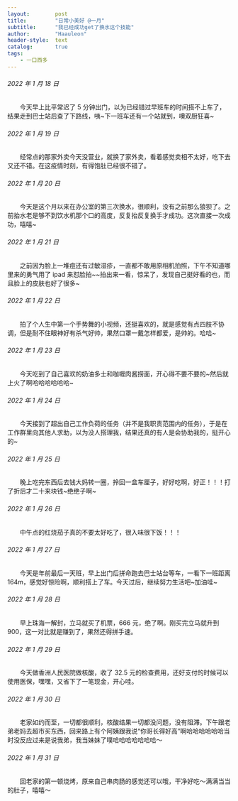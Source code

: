```yaml
---
layout:        post
title:         "日常小美好 @一月"
subtitle:      "我已经成功get了换水这个技能"
author:        "Haauleon"
header-style:  text
catalog:       true
tags:
    - 一口西多
---
```


###### 2022 年 1 月 18 日
&emsp;&emsp;今天早上比平常迟了 5 分钟出门，以为已经错过早班车的时间搭不上车了，结果走到巴士站后查了下路线，咦~下一班车还有一个站就到，噢双厨狂喜~

###### 2022 年 1 月 19 日
&emsp;&emsp;经常点的那家外卖今天没营业，就换了家外卖，看着感觉卖相不太好，吃下去又还不错。在这疫情时刻，有得饱肚已经很不错了。

###### 2022 年 1 月 20 日
&emsp;&emsp;今天是这个月以来在办公室的第三次换水，很顺利，没有之前那么狼狈了。之前抬水老是够不到饮水机那个口的高度，反复抬反复换手才成功。这次直接一次成功，嘻嘻~

###### 2022 年 1 月 21 日
&emsp;&emsp;之前因为脸上一堆痘还有过敏湿疹，一直都不敢用原相机拍照，下午不知道哪里来的勇气用了 ipad 来怼脸拍~~拍出来一看，惊呆了，发现自己挺好看的也，而且脸上的皮肤也好了很多~

###### 2022 年 1 月 22 日
&emsp;&emsp;拍了个人生中第一个手势舞的小视频，还挺喜欢的，就是感觉有点四肢不协调，但是耐不住眼神好有杀气好帅，果然口罩一戴怎样都爱，是帅的。哈哈~

###### 2022 年 1 月 23 日
&emsp;&emsp;今天吃到了自己喜欢的奶油多士和咖喱肉酱捞面，开心得不要不要的~然后就上火了啊哈哈哈哈哈哈~

###### 2022 年 1 月 24 日
&emsp;&emsp;今天接到了超出自己工作负荷的任务（并不是我职责范围内的任务），于是在工作群里向其他人求助，以为没人搭理我，结果还真的有人是会协助我的，挺开心的~

###### 2022 年 1 月 25 日
&emsp;&emsp;晚上吃完东西后去钱大妈转一圈，拎回一盒车厘子，好好吃啊，好正！！！打了折后才二十来块钱~绝绝子啊~

###### 2022 年 1 月 26 日
&emsp;&emsp;中午点的红烧茄子真的不要太好吃了，很入味很下饭！！！

###### 2022 年 1 月 27 日
&emsp;&emsp;今天是年前最后一天班，早上出门后拼命跑去巴士站台等车，一看下一班距离 164m，感觉好惊险啊，顺利搭上了车。今天过后，继续努力生活吧~加油哇~

###### 2022 年 1 月 28 日
&emsp;&emsp;早上珠海一解封，立马就买了机票，666 元，绝了啊。刚买完立马就升到 900，这一对比就是赚到了，果然还得拼手速。

###### 2022 年 1 月 29 日
&emsp;&emsp;今天做香洲人民医院做核酸，收了 32.5 元的检查费用，还好支付的时候可以使用医保，嘿嘿，又省下了一笔现金，开心哇。

###### 2022 年 1 月 30 日
&emsp;&emsp;老家如约而至，一切都很顺利，核酸结果一切都没问题，没有阻滞。下午跟老弟老妈去超市买东西，回来路上有个阿姨跟我说“你哥长得好高”啊哈哈哈哈哈哈当时没反应过来是说我弟，我当妹妹了噗哈哈哈哈哈哈哈～

###### 2022 年 1 月 31 日
&emsp;&emsp;回老家的第一顿烧烤，原来自己串肉肠的感觉还可以哦，干净好吃～满满当当的肚子，嘻嘻～
